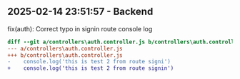 

## 2025-02-14 23:51:57 - Backend

fix(auth): Correct typo in signin route console log

```diff
diff --git a/controllers\auth.controller.js b/controllers\auth.controller.js
--- a/controllers\auth.controller.js
+++ b/controllers\auth.controller.js
-    console.log('this is test 2 from route signi')
+    console.log('this is test 2 from route signin')

```

